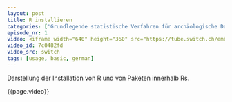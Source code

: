 ```yaml
---
layout: post
title: R installieren
categories: ['Grundlegende statistische Verfahren für archäologische Datenanalyse in R 2012']
episode_nr: 1
video: <iframe width="640" height="360" src="https://tube.switch.ch/embed/7c0482fd" frameborder="0" webkitallowfullscreen mozallowfullscreen allowfullscreen></iframe>
video_id: 7c0482fd
video_src: switch
tags: [usage, basic, german]
---
```


Darstellung der Installation von R und von Paketen innerhalb Rs.
<!--more-->
{{page.video}}
